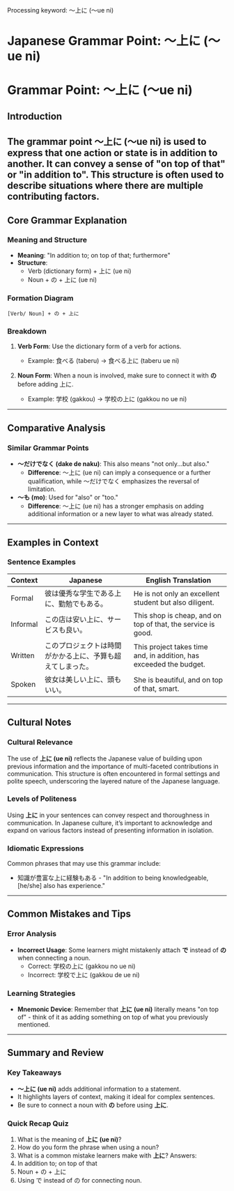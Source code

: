 Processing keyword: ～上に (〜ue ni)
# Japanese Grammar Point: ～上に (〜ue ni)
# Grammar Point: ～上に (〜ue ni)
## Introduction
The grammar point **～上に (〜ue ni)** is used to express that one action or state is in addition to another. It can convey a sense of "on top of that" or "in addition to". This structure is often used to describe situations where there are multiple contributing factors.
---
## Core Grammar Explanation
### Meaning and Structure
- **Meaning**: "In addition to; on top of that; furthermore"
- **Structure**: 
  - Verb (dictionary form) + 上に (ue ni)
  - Noun + の + 上に (ue ni)
  
### Formation Diagram
```
[Verb/ Noun] + の + 上に
```
### Breakdown
1. **Verb Form**: Use the dictionary form of a verb for actions. 
   - Example: 食べる (taberu) → 食べる上に (taberu ue ni)
  
2. **Noun Form**: When a noun is involved, make sure to connect it with **の** before adding 上に.
   - Example: 学校 (gakkou) → 学校の上に (gakkou no ue ni)
---
## Comparative Analysis
### Similar Grammar Points
- **～だけでなく (dake de naku)**: This also means "not only...but also."
  - **Difference**: ～上に (ue ni) can imply a consequence or a further qualification, while ～だけでなく emphasizes the reversal of limitation.
- **～も (mo)**: Used for "also" or "too."
  - **Difference**: ～上に (ue ni) has a stronger emphasis on adding additional information or a new layer to what was already stated.
---
## Examples in Context
### Sentence Examples
| Context     | Japanese                                      | English Translation                               |
|-------------|-----------------------------------------------|--------------------------------------------------|
| Formal      | 彼は優秀な学生である上に、勤勉でもある。         | He is not only an excellent student but also diligent. |
| Informal    | この店は安い上に、サービスも良い。               | This shop is cheap, and on top of that, the service is good. |
| Written     | このプロジェクトは時間がかかる上に、予算も超えてしまった。 | This project takes time and, in addition, has exceeded the budget. |
| Spoken      | 彼女は美しい上に、頭もいい。                     | She is beautiful, and on top of that, smart.    |
---
## Cultural Notes
### Cultural Relevance
The use of **上に (ue ni)** reflects the Japanese value of building upon previous information and the importance of multi-faceted contributions in communication. This structure is often encountered in formal settings and polite speech, underscoring the layered nature of the Japanese language.
### Levels of Politeness
Using **上に** in your sentences can convey respect and thoroughness in communication. In Japanese culture, it’s important to acknowledge and expand on various factors instead of presenting information in isolation.
### Idiomatic Expressions
Common phrases that may use this grammar include:
- 知識が豊富な上に経験もある - "In addition to being knowledgeable, [he/she] also has experience."
---
## Common Mistakes and Tips
### Error Analysis
- **Incorrect Usage**: Some learners might mistakenly attach **で** instead of **の** when connecting a noun. 
  - Correct: 学校の上に (gakkou no ue ni)
  - Incorrect: 学校で上に (gakkou de ue ni)
### Learning Strategies
- **Mnemonic Device**: Remember that **上に (ue ni)** literally means "on top of" - think of it as adding something on top of what you previously mentioned.
---
## Summary and Review
### Key Takeaways
- **～上に (ue ni)** adds additional information to a statement.
- It highlights layers of context, making it ideal for complex sentences.
- Be sure to connect a noun with **の** before using **上に**.
### Quick Recap Quiz
1. What is the meaning of **上に (ue ni)**?
2. How do you form the phrase when using a noun?
3. What is a common mistake learners make with **上に**?
Answers:
1. In addition to; on top of that
2. Noun + の + 上に
3. Using で instead of の for connecting noun.
